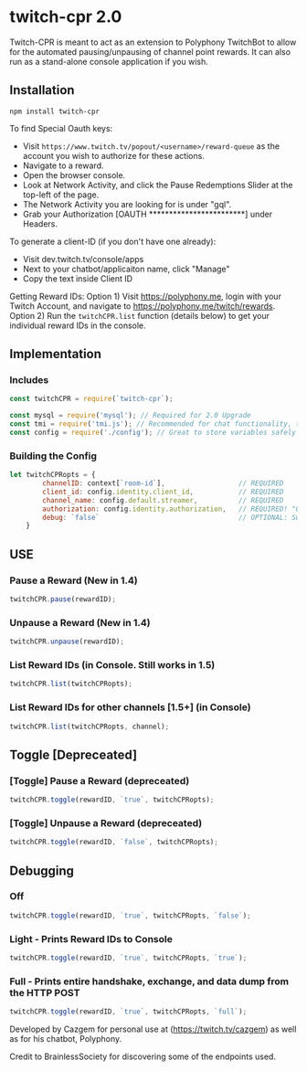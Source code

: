 # twitch-cpr 2.0

Twitch-CPR is meant to act as an extension to Polyphony TwitchBot to allow for the automated pausing/unpausing of channel point rewards. It can also run as a stand-alone console application if you wish.

## Installation

`npm install twitch-cpr`

To find Special Oauth keys:
- Visit `https://www.twitch.tv/popout/<username>/reward-queue` as the account you wish to authorize for these actions.
- Navigate to a reward.
- Open the browser console.
- Look at Network Activity, and click the Pause Redemptions Slider at the top-left of the page.
- The Network Activity you are looking for is under "gql".
- Grab your Authorization [OAUTH ************************] under Headers.

To generate a client-ID (if you don't have one already):
- Visit dev.twitch.tv/console/apps
- Next to your chatbot/applicaiton name, click "Manage"
- Copy the text inside Client ID

Getting Reward IDs:
Option 1) Visit https://polyphony.me, login with your Twitch Account, and navigate to https://polyphony.me/twitch/rewards.
Option 2) Run the `twitchCPR.list` function (details below) to get your individual reward IDs in the console.

## Implementation

### Includes
```javascript
const twitchCPR = require(`twitch-cpr`);

const mysql = require('mysql'); // Required for 2.0 Upgrade
const tmi = require('tmi.js'); // Recommended for chat functionality, though not strictly necessary to function.
const config = require('./config'); // Great to store variables safely
```

### Building the Config
```javascript
let twitchCPRopts = {
        channelID: context[`room-id`],                  // REQUIRED
        client_id: config.identity.client_id,           // REQUIRED
        channel_name: config.default.streamer,          // REQUIRED
        authorization: config.identity.authorization,   // REQUIRED! "OAUTH ********************" This may WILL BE different than your usual OAUTH Pass. Info on Github.
        debug: `false`                                  // OPTIONAL: Switch to full to allow full debug mode, or true for just the reward ID's (Full Debug not recommended for production use)
    }
```

## USE

### Pause a Reward (New in 1.4)
```javascript
twitchCPR.pause(rewardID);
```

### Unpause a Reward (New in 1.4)
```javascript
twitchCPR.unpause(rewardID);
```

### List Reward IDs (in Console. Still works in 1.5)
```javascript
twitchCPR.list(twitchCPRopts);
```

### List Reward IDs for other channels [1.5+] (in Console)
```javascript
twitchCPR.list(twitchCPRopts, channel);
```

## Toggle [Depreceated]

### [Toggle] Pause a Reward (depreceated)
```javascript
twitchCPR.toggle(rewardID, `true`, twitchCPRopts);
```

### [Toggle] Unpause a Reward (depreceated)
```javascript
twitchCPR.toggle(rewardID, `false`, twitchCPRopts);
```

## Debugging

### Off
```javascript
twitchCPR.toggle(rewardID, `true`, twitchCPRopts, `false`);
```
### Light - Prints Reward IDs to Console
```javascript
twitchCPR.toggle(rewardID, `true`, twitchCPRopts, `true`);
```

### Full - Prints entire handshake, exchange, and data dump from the HTTP POST
```javascript
twitchCPR.toggle(rewardID, `true`, twitchCPRopts, `full`);
```

Developed by Cazgem for personal use at (https://twitch.tv/cazgem) as well as for his chatbot, Polyphony.

Credit to BrainlessSociety for discovering some of the endpoints used.
